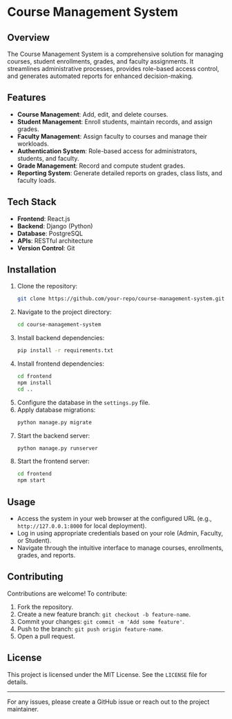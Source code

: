 # Course Management System

## Overview

The Course Management System is a comprehensive solution for managing courses, student enrollments, grades, and faculty assignments. It streamlines administrative processes, provides role-based access control, and generates automated reports for enhanced decision-making.

## Features

- **Course Management**: Add, edit, and delete courses.
- **Student Management**: Enroll students, maintain records, and assign grades.
- **Faculty Management**: Assign faculty to courses and manage their workloads.
- **Authentication System**: Role-based access for administrators, students, and faculty.
- **Grade Management**: Record and compute student grades.
- **Reporting System**: Generate detailed reports on grades, class lists, and faculty loads.

## Tech Stack

- **Frontend**: React.js
- **Backend**: Django (Python)
- **Database**: PostgreSQL
- **APIs**: RESTful architecture
- **Version Control**: Git

## Installation

1. Clone the repository:
   ```bash
   git clone https://github.com/your-repo/course-management-system.git
   ```
2. Navigate to the project directory:
   ```bash
   cd course-management-system
   ```
3. Install backend dependencies:
   ```bash
   pip install -r requirements.txt
   ```
4. Install frontend dependencies:
   ```bash
   cd frontend
   npm install
   cd ..
   ```
5. Configure the database in the `settings.py` file.
6. Apply database migrations:
   ```bash
   python manage.py migrate
   ```
7. Start the backend server:
   ```bash
   python manage.py runserver
   ```
8. Start the frontend server:
   ```bash
   cd frontend
   npm start
   ```

## Usage

- Access the system in your web browser at the configured URL (e.g., `http://127.0.0.1:8000` for local deployment).
- Log in using appropriate credentials based on your role (Admin, Faculty, or Student).
- Navigate through the intuitive interface to manage courses, enrollments, grades, and reports.

## Contributing

Contributions are welcome! To contribute:

1. Fork the repository.
2. Create a new feature branch: `git checkout -b feature-name`.
3. Commit your changes: `git commit -m 'Add some feature'`.
4. Push to the branch: `git push origin feature-name`.
5. Open a pull request.

## License

This project is licensed under the MIT License. See the `LICENSE` file for details.

---

For any issues, please create a GitHub issue or reach out to the project maintainer.
